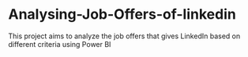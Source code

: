 # Analysing-Job-Offers-of-linkedin
This project aims to analyze the job offers that gives LinkedIn based on different criteria using Power BI

